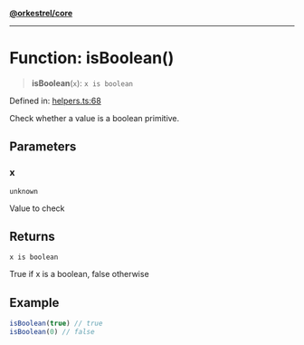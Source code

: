 [**@orkestrel/core**](../index.md)

***

# Function: isBoolean()

> **isBoolean**(`x`): `x is boolean`

Defined in: [helpers.ts:68](https://github.com/orkestrel/core/blob/076093e61b67cd3d4198b173439f047ddbc97abc/src/helpers.ts#L68)

Check whether a value is a boolean primitive.

## Parameters

### x

`unknown`

Value to check

## Returns

`x is boolean`

True if x is a boolean, false otherwise

## Example

```ts
isBoolean(true) // true
isBoolean(0) // false
```
